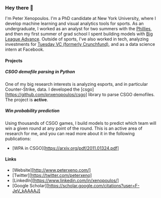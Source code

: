 ### Hey there 👋

I'm Peter Xenopoulos. I'm a PhD candidate at New York University, where I develop machine learning and visual analytics tools for sports. As an undergraduate, I worked as an analyst for two summers with the [Phillies](https://en.wikipedia.org/wiki/Philadelphia_Phillies), and then my first summer of grad school I spent building models with [Big League Advance](https://bigleagueadvance.com/). Outside of sports, I've also worked in tech, analyzing investments for [Tuesday VC (formerly Crunchfund)](https://tuesday.vc/), and as a data science intern at Facebook.

#### Projects
##### CSGO demofile parsing in Python
One of my big research interests is analyzing esports, and in particular Counter-Strike, data. I developed the [csgo][https://github.com/pnxenopoulos/csgo] library to parse CSGO demofiles. The project is **active**. 

##### Win probability prediction
Using thousands of CSGO games, I build models to predict which team will win a given round at any point of the round. This is an active area of research for me, and you can read more about it in the following publications:
- [WPA in CSGO][https://arxiv.org/pdf/2011.01324.pdf]

#### Links
- [Website][http://www.peterxeno.com/]
- [Twitter][https://twitter.com/peterxeno]
- [LinkedIn][https://www.linkedin.com/in/xenopoulos/]
- [Google Scholar][https://scholar.google.com/citations?user=F-JeV_kAAAAJ]

